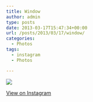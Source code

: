 ```yaml
---
title: Window
author: admin
type: posts
date: 2013-03-17T15:47:34+00:00
url: /posts/2013/03/17/window/
categories:
  - Photos
tags:
  - instagram
  - Photos

---
```

![][1]

<p class="view-instagram">
  <a href="http://instagr.am/p/W9tUT2qlls/">View on Instagram</a>
</p>

 [1]: http://lobban.org/wordpress//HLIC/7aa33ec8fdf37469019aa48d533e550f.jpg